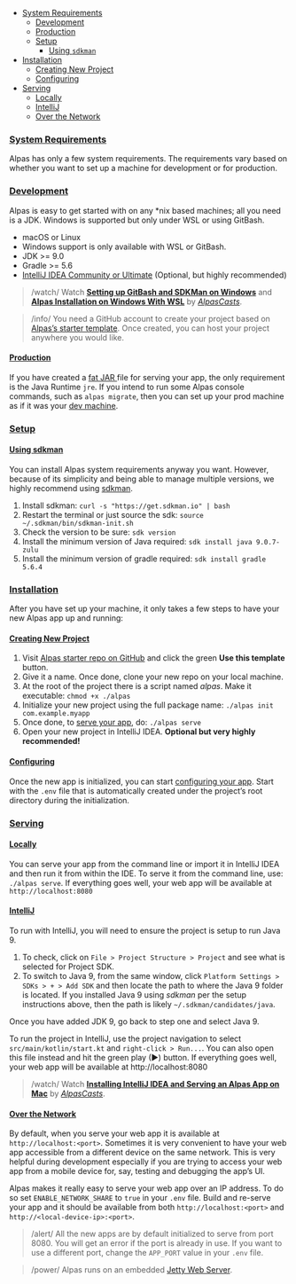 - [System Requirements](#system-requirements)
    - [Development](#development)
    - [Production](#production)
    - [Setup](#setup)
        - [Using `sdkman`](#using-sdkman)
- [Installation](#installation)
    - [Creating New Project](#creating-new-project)
    - [Configuring](#configuring)
- [Serving](#serving)
    - [Locally](#locally)
    - [IntelliJ](#intellij)
    - [Over the Network](#over-network)

<a name="system-requirements"></a>
### [System Requirements](#system-requirements)

Alpas has only a few system requirements. The requirements vary based on whether you
want to set up a machine for development or for production.

<a name="development"></a>
### [Development](#development)

Alpas is easy to get started with on any *nix based machines; all you need is a JDK. Windows
is supported but only under WSL or using GitBash.

<div class="sublist">

- macOS or Linux
- Windows support is only available with WSL or GitBash.
- JDK >= 9.0
- Gradle >= 5.6
- [IntelliJ IDEA Community or Ultimate][intellij] (Optional, but highly recommended)

</div>

>/watch/<span> Watch [**Setting up GitBash and SDKMan on Windows**](https://kutt.it/sDS63q) and
>[**Alpas Installation on Windows With WSL**](https://kutt.it/18hxT8) by
>[*AlpasCasts*](https://kutt.it/XnILn0).</span>

> /info/ <span>You need a GitHub account to create your project based on [Alpas’s starter template][template].
> Once created, you can host your project anywhere you would like.</span>

<a name="production"></a>
#### [Production](#production)

If you have created a [fat JAR ](https://stackoverflow.com/questions/19150811/what-is-a-fat-jar) file for serving your
app, the only requirement is the Java Runtime `jre`. If you intend to run some Alpas console commands, such as
`alpas migrate`, then you can set up your prod machine as if it was your [dev machine](#development).

<a name="setup"></a>
### [Setup](#setup)

<a name="using-sdkman"></a>
#### [Using sdkman](#using-sdkman)

You can install Alpas system requirements anyway you want. However, because of its simplicity and being able
to manage multiple versions, we highly recommend using [sdkman](https://sdkman.io/install).

<div class="ordered-list"> 

1. Install sdkman: `curl -s "https://get.sdkman.io" | bash` <span class="clipboard" data-clipboard-text='curl -s "https://get.sdkman.io" | bash'></span>
2. Restart the terminal or just source the sdk: `source ~/.sdkman/bin/sdkman-init.sh` <span class="clipboard" data-clipboard-text='source ~/.sdkman/bin/sdkman-init.sh'></span>
2. Check the version to be sure: `sdk version` <span class="clipboard" data-clipboard-text='sdk version'></span>
3. Install the minimum version of Java required: `sdk install java 9.0.7-zulu` <span class="clipboard" data-clipboard-text='sdk install java 9.0.7-zulu'></span>
4. Install the minimum version of gradle required: `sdk install gradle 5.6.4` <span class="clipboard" data-clipboard-text='sdk install gradle 5.6.4'></span>

</div>

<a name="installation"></a>
### [Installation](#installation)

After you have set up your machine, it only takes a few steps to have your new Alpas app up and running:

<a name="creating-new-project"></a>
#### [Creating New Project](#creating-new-project)

<div class="ordered-list"> 

1. Visit [Alpas starter repo on GitHub][template] and click the green **Use this template** button.
2. Give it a name. Once done, clone your new repo on your local machine.
4. At the root of the project there is a script named *alpas*. Make it executable: `chmod +x ./alpas` <span class="clipboard" data-clipboard-text='chmod +x ./alpas'></span>
5. Initialize your new project using the full package name: `./alpas init com.example.myapp` <span class="clipboard" data-clipboard-text='./alpas init com.example.myapp'></span>
6. Once done, to [serve your app](#serving-locally), do: `./alpas serve` <span class="clipboard" data-clipboard-text='./alpas serve'></span>
6. Open your new project in IntelliJ IDEA. **Optional but very highly recommended!**

</div>

<a name="configuring"></a>
#### [Configuring](#configuring)

Once the new app is initialized, you can start [configuring your app](/docs/configuration). Start with the
`.env` file that is automatically created under the project’s root directory during the initialization.

<a name="serving"></a>
### [Serving](#serving-locally)

<a name="serving-locally"></a>
#### [Locally](#locally)

You can serve your app from the command line or import it in IntelliJ IDEA and then run it from within the IDE.
To serve it from the command line, use: `./alpas serve`. If everything goes well, your web app will be
available at `http://localhost:8080`

#### [IntelliJ](#intellij)

To run with IntelliJ, you will need to ensure the project is setup to run Java 9. 

<div class="ordered-list">

1. To check, click on `File > Project Structure > Project` and see what is selected for Project SDK. 
2. To switch to Java 9, from the same window, click `Platform Settings > SDKs > + > Add SDK` and then
locate the path to where the Java 9 folder is located. If you installed Java 9 using *sdkman* per
the setup instructions above, then the path is likely `~/.sdkman/candidates/java`.


Once you have added JDK 9, go back to step one and select Java 9.


</div>

To run the project in IntelliJ, use the project navigation to select `src/main/kotlin/start.kt` and 
`right-click > Run...`. You can also open this file instead and hit the green play (►) button.
If everything goes well, your web app will be available at http://localhost:8080

>/watch/<span> Watch [**Installing IntelliJ IDEA and Serving an Alpas App on Mac**](https://kutt.it/ZdIyO1)
>by [*AlpasCasts*](https://kutt.it/XnILn0).</span>

<a name="over-network"></a>
#### [Over the Network](#over-network)

By default, when you serve your web app it is available at `http://localhost:<port>`. Sometimes it is
very convenient to have your web app accessible from a different device on the same network. This
is very helpful during development especially if you are trying to access your web app from a mobile
device for, say, testing and debugging the app’s UI.

Alpas makes it really easy to serve your web app over an IP address. To do so set `ENABLE_NETWORK_SHARE`
to `true` in your `.env` file. Build and re-serve your app and it should be available from both
`http://localhost:<port>` and `http://<local-device-ip>:<port>`.

> /alert/ <span>All the new apps are by default initialized to serve from port 8080. You will get an error
> if the port is already in use. If you want to use a different port, change the `APP_PORT` value in
> your `.env` file.</span>

> /power/ <span>Alpas runs on an embedded [Jetty Web Server](https://www.eclipse.org/jetty/).

[template]: https://github.com/alpas/starter
[intellij]: https://www.jetbrains.com/idea/download

